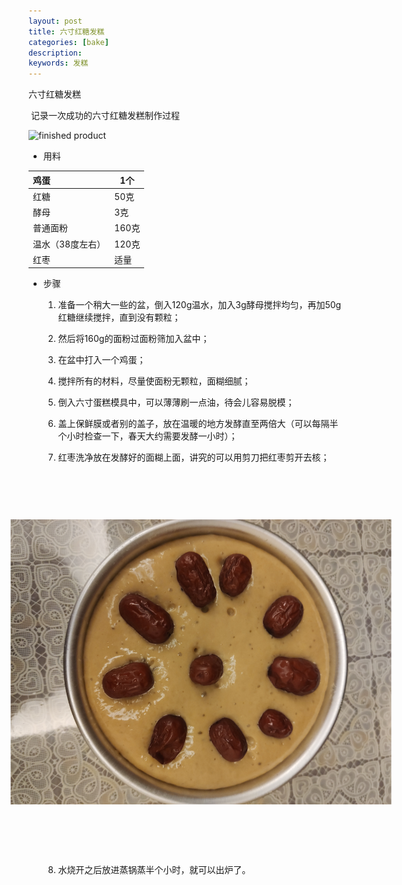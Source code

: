 ```yaml
---
layout: post
title: 六寸红糖发糕
categories: [bake]
description: 
keywords: 发糕
---
```


六寸红糖发糕

​	记录一次成功的六寸红糖发糕制作过程

<img src="/images/posts/Brown Sugar Sponge Cake/after.jpg" alt="finished product"/>

* 用料

| 鸡蛋             | 1个   |
| :--------------- | ----- |
| 红糖             | 50克  |
| 酵母             | 3克   |
| 普通面粉         | 160克 |
| 温水（38度左右） | 120克 |
| 红枣             | 适量  |

* 步骤

  1. 准备一个稍大一些的盆，倒入120g温水，加入3g酵母搅拌均匀，再加50g红糖继续搅拌，直到没有颗粒；

  2. 然后将160g的面粉过面粉筛加入盆中；

  3. 在盆中打入一个鸡蛋；

  4. 搅拌所有的材料，尽量使面粉无颗粒，面糊细腻；

  5. 倒入六寸蛋糕模具中，可以薄薄刷一点油，待会儿容易脱模；

  6. 盖上保鲜膜或者别的盖子，放在温暖的地方发酵直至两倍大（可以每隔半个小时检查一下，春天大约需要发酵一小时）；

  7. 红枣洗净放在发酵好的面糊上面，讲究的可以用剪刀把红枣剪开去核；

     <img src="/images/posts/Brown Sugar Sponge Cake/before.jpg" alt="semi-finished product" style="transform:rotate(90deg);"/>

  8. 水烧开之后放进蒸锅蒸半个小时，就可以出炉了。